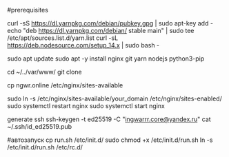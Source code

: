 #prerequisites

curl -sS https://dl.yarnpkg.com/debian/pubkey.gpg | sudo apt-key add -
echo "deb https://dl.yarnpkg.com/debian/ stable main" | sudo tee /etc/apt/sources.list.d/yarn.list
curl -sL https://deb.nodesource.com/setup_14.x | sudo bash -


sudo apt update
sudo apt -y install nginx git yarn nodejs python3-pip

cd ~/../var/www/
git clone

cp ngwr.online /etc/nginx/sites-available

sudo ln -s /etc/nginx/sites-available/your_domain /etc/nginx/sites-enabled/
sudo systemctl restart nginx
sudo systemctl start nginx

generate ssh 
ssh-keygen -t ed25519 -C "ingwarrr.core@yandex.ru"
cat ~/.ssh/id_ed25519.pub

#автозапуск
cp run.sh /etc/init.d/
sudo chmod +x /etc/init.d/run.sh
ln -s /etc/init.d/run.sh /etc/rc.d/
